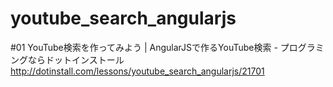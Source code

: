 youtube_search_angularjs
========================

#01 YouTube検索を作ってみよう | AngularJSで作るYouTube検索 - プログラミングならドットインストール http://dotinstall.com/lessons/youtube_search_angularjs/21701
